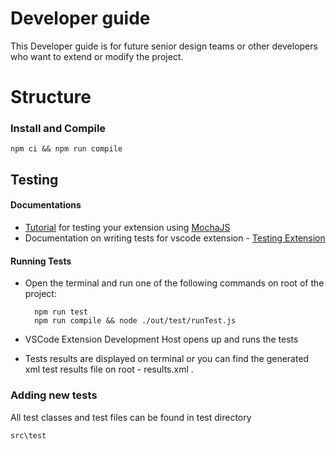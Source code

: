 # Developer guide

This Developer guide is for future senior design teams or other developers who want to extend or modify the project.


# Structure

### Install and Compile

    npm ci && npm run compile


## Testing
#### Documentations
- [Tutorial](https://vscode.rocks/testing/) for testing your extension using [MochaJS](https://mochajs.org/)
- Documentation on writing tests for vscode extension - [Testing Extension](https://code.visualstudio.com/api/working-with-extensions/testing-extension)
#### Running Tests
- Open the terminal and run one of the following commands on root of the project:

	    npm run test
		npm run compile && node ./out/test/runTest.js

- VSCode Extension Development Host opens up and runs the tests
- Tests results are displayed on terminal or you can find the generated xml test results file on root - results.xml .
### Adding new tests
All test classes and test files can be found in test directory

    src\test
